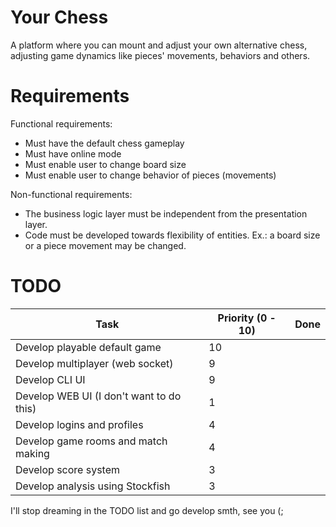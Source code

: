 # Your Chess

A platform where you can mount and adjust your own alternative chess, adjusting game dynamics like pieces' movements, behaviors and others.

# Requirements

Functional requirements:

- Must have the default chess gameplay
- Must have online mode
- Must enable user to change board size
- Must enable user to change behavior of pieces (movements)

Non-functional requirements:

- The business logic layer must be independent from the presentation layer.
- Code must be developed towards flexibility of entities. Ex.: a board size or a piece movement may be changed.

# TODO

| Task                                     | Priority (0 - 10) | Done |
| ---------------------------------------- | ----------------- | ---- |
| Develop playable default game            | 10                |      |
| Develop multiplayer (web socket)         | 9                 |      |
| Develop CLI UI                           | 9                 |      |
| Develop WEB UI (I don't want to do this) | 1                 |      |
| Develop logins and profiles              | 4                 |      |
| Develop game rooms and match making      | 4                 |      |
| Develop score system                     | 3                 |      |
| Develop analysis using Stockfish         | 3                 |      |

I'll stop dreaming in the TODO list and go develop smth, see you (;
